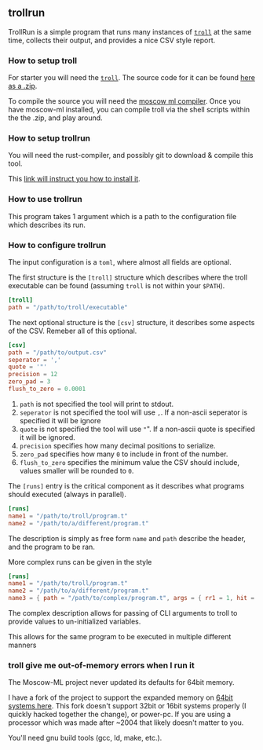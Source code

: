 trollrun
---

TrollRun is a simple program that runs many instances of [`troll`](https://topps.diku.dk/torbenm/troll.msp)
at the same time, collects their output, and provides a nice CSV style report.

### How to setup troll

For starter you will need the [`troll`](http://hjemmesider.diku.dk/~torbenm/Troll/). The source
code for it can be found [here as a .zip](http://hjemmesider.diku.dk/~torbenm/Troll/Troll.zip).

To compile the source you will need the [moscow ml compiler](https://mosml.org/). 
Once you have moscow-ml installed, you can compile troll via the shell scripts within the the
.zip, and play around.

### How to setup trollrun

You will need the rust-compiler, and possibly git to download & compile this tool.

This [link will instruct you how to install it](https://www.rust-lang.org/tools/install).

### How to use trollrun

This program takes 1 argument which is a path to the configuration file which describes its run.

### How to configure trollrun

The input configuration is a `toml`, where almost all fields are optional.

The first structure is the `[troll]` structure which describes where the
troll executable can be found (assuming `troll` is not within your `$PATH`).

```toml
[troll]
path = "/path/to/troll/executable"
```

The next optional structure is the `[csv]` structure, it describes some aspects of the CSV.
Remeber all of this optional.

```toml
[csv]
path = "/path/to/output.csv"
seperator = ','
quote = '"'
precision = 12
zero_pad = 3
flush_to_zero = 0.0001
```

1. `path` is not specified the tool will print to stdout.
2. `seperator` is not specified the tool will use `,`. If a non-ascii seperator is specified it will be ignore
3. `quote` is not specified the tool will use `"`". If a non-ascii quote is specified it will be ignored.
4. `precision` specifies how many decimal positions to serialize.
5. `zero_pad` specifies how many `0` to include in front of the number.
6. `flush_to_zero` specifies the minimum value the CSV should include, values smaller will be rounded to `0`.

The `[runs]` entry is the critical component as it describes what programs should executed (always in parallel).

```toml
[runs]
name1 = "/path/to/troll/program.t"
name2 = "/path/to/a/different/program.t"
```

The description is simply as free form `name` and `path` describe the header, and the program to be ran.

More complex runs can be given in the style

```toml
[runs]
name1 = "/path/to/troll/program.t"
name2 = "/path/to/a/different/program.t"
name3 = { path = "/path/to/complex/program.t", args = { rr1 = 1, hit = 3} }
```

The complex description allows for passing of CLI arguments to troll to provide values to un-initialized variables.

This allows for the same program to be executed in multiple different manners

### troll give me out-of-memory errors when I run it

The Moscow-ML project never updated its defaults for 64bit memory. 

I have a fork of the project to support the expanded memory on [64bit systems here](https://github.com/valarauca/mosml).
This fork doesn't support 32bit or 16bit systems properly (I quickly hacked together the change), or power-pc.
If you are using a processor which was made after ~2004 that likely doesn't matter to you.

You'll need gnu build tools (gcc, ld, make, etc.). 

